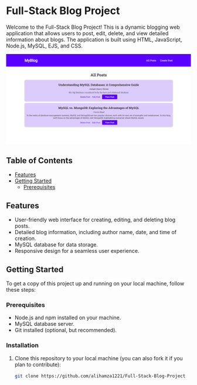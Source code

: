 # Full-Stack Blog Project

Welcome to the Full-Stack Blog Project! This is a dynamic blogging web application that allows users to post, edit, delete, and view detailed information about blogs. The application is built using HTML, JavaScript, Node.js, MySQL, EJS, and CSS.

![App Screenshot](./database/blogwebpag.png)

## Table of Contents
- [Features](#Blogsite-CRUD-features)
- [Getting Started](#getting-started)
  - [Prerequisites](#prerequisites)
## Features

- User-friendly web interface for creating, editing, and deleting blog posts.
- Detailed blog information, including author name, date, and time of creation.
- MySQL database for data storage.
- Responsive design for a seamless user experience.

## Getting Started

To get a copy of this project up and running on your local machine, follow these steps:

### Prerequisites

- Node.js and npm installed on your machine.
- MySQL database server.
- Git installed (optional, but recommended).

### Installation

1. Clone this repository to your local machine (you can also fork it if you plan to contribute):

   ```bash
   git clone https://github.com/alihamza1221/Full-Stack-Blog-Project
